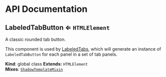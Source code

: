 # API Documentation
<a name="LabeledTabButton"></a>

## LabeledTabButton ⇐ <code>HTMLElement</code>
A classic rounded tab button.

This component is used by [LabeledTabs](LabeledTabs.md), which will generate
an instance of `LabeledTabButton` for each panel in a set of tab panels.

  **Kind**: global class
**Extends:** <code>HTMLElement</code>  
**Mixes**: <code>[ShadowTemplateMixin](../../mixins/docs/ShadowTemplateMixin.md)</code>
  
